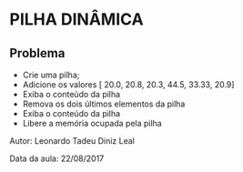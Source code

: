 # PILHA DINÂMICA #

## Problema ##

* Crie uma pilha;
* Adicione os valores [ 20.0, 20.8, 20.3, 44.5, 33.33, 20.9]
* Exiba o conteúdo da pilha
* Remova os dois últimos elementos da pilha
* Exiba o conteúdo da pilha
* Libere a memória ocupada pela pilha

Autor: Leonardo Tadeu Diniz Leal

Data da aula: 22/08/2017
